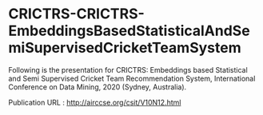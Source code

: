 # CRICTRS-CRICTRS-EmbeddingsBasedStatisticalAndSemiSupervisedCricketTeamSystem
Following is the presentation for CRICTRS: Embeddings based Statistical and Semi Supervised Cricket Team Recommendation System, International Conference on Data Mining, 2020 (Sydney, Australia).

Publication URL : http://airccse.org/csit/V10N12.html
